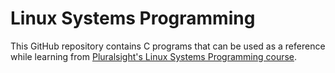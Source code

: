 # Linux Systems Programming

This GitHub repository contains C programs that can be used as a reference while learning from [Pluralsight's Linux Systems Programming course](https://app.pluralsight.com/library/courses/linux-systems-programming-2022).
